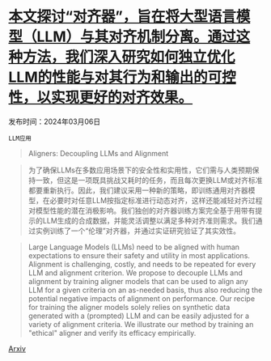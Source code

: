 # [本文探讨“对齐器”，旨在将大型语言模型（LLM）与其对齐机制分离。通过这种方法，我们深入研究如何独立优化LLM的性能与对其行为和输出的可控性，以实现更好的对齐效果。](https://arxiv.org/abs/2403.04224)

发布时间：2024年03月06日

`LLM应用`

> Aligners: Decoupling LLMs and Alignment

> 为了确保LLMs在多数应用场景下的安全性和实用性，它们需与人类预期保持一致，但这是一项既具挑战又耗时的任务，而且每次更换LLM或对齐标准都要重新执行。因此，我们建议采用一种新的策略，即训练通用对齐器模型，在必要时对任意LLM按指定标准进行动态对齐，这样还能减轻对齐过程对模型性能的潜在消极影响。我们独创的对齐器训练方案完全基于用带有提示的LLM生成的合成数据，并能灵活调整以满足多种对齐准则需求。我们通过实例训练了一个“伦理”对齐器，并通过实证研究验证了其实效性。

> Large Language Models (LLMs) need to be aligned with human expectations to ensure their safety and utility in most applications. Alignment is challenging, costly, and needs to be repeated for every LLM and alignment criterion. We propose to decouple LLMs and alignment by training aligner models that can be used to align any LLM for a given criteria on an as-needed basis, thus also reducing the potential negative impacts of alignment on performance. Our recipe for training the aligner models solely relies on synthetic data generated with a (prompted) LLM and can be easily adjusted for a variety of alignment criteria. We illustrate our method by training an "ethical" aligner and verify its efficacy empirically.

[Arxiv](https://arxiv.org/abs/2403.04224)